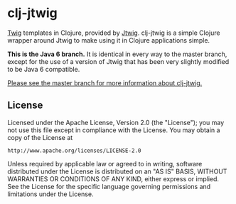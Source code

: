 # clj-jtwig

[Twig](http://twig.sensiolabs.org/) templates in Clojure, provided by [Jtwig](http://jtwig.org). clj-jtwig is a simple
Clojure wrapper around Jtwig to make using it in Clojure applications simple.

**This is the Java 6 branch.** It is identical in every way to the master branch, except for the use of a version of
Jtwig that has been very slightly modified to be Java 6 compatible.

[Please see the master branch for more information about clj-jtwig.](https://github.com/gered/clj-jtwig/tree/java6)

## License

Licensed under the Apache License, Version 2.0 (the "License");
you may not use this file except in compliance with the License.
You may obtain a copy of the License at

    http://www.apache.org/licenses/LICENSE-2.0

Unless required by applicable law or agreed to in writing, software
distributed under the License is distributed on an "AS IS" BASIS,
WITHOUT WARRANTIES OR CONDITIONS OF ANY KIND, either express or implied.
See the License for the specific language governing permissions and
limitations under the License.
